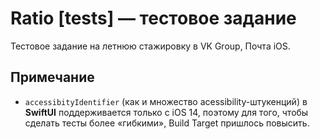# Ratio [tests] — тестовое задание

Тестовое задание на летнюю стажировку в VK Group, Почта iOS.

## Примечание

- `accessibityIdentifier` (как и множество acessibility-штукенций) в **SwiftUI** поддерживается только c iOS 14, поэтому для того, чтобы сделать тесты более «гибкими», Build Target пришлось повысить.
